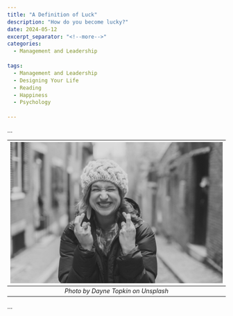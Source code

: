 ```yaml
---
title: "A Definition of Luck"
description: "How do you become lucky?"
date: 2024-05-12
excerpt_separator: "<!--more-->"
categories:
  - Management and Leadership

tags:
  - Management and Leadership
  - Designing Your Life
  - Reading
  - Happiness
  - Psychology

---
```

...

| ![image](/assets/images/dayne-topkin-luck-unsplash.jpg) |
|:--:|
| *Photo by Dayne Topkin on Unsplash* |

...